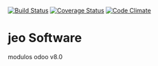 [![Build Status](https://travis-ci.org/jobiols/jeo.svg?branch=8.0)](https://travis-ci.org/jobiols/jeo)
[![Coverage Status](https://coveralls.io/repos/jobiols/jeo/badge.svg?branch=8.0&service=github)](https://coveralls.io/github/jobiols/jeo?branch=8.0)
[![Code Climate](https://codeclimate.com/github/jobiols/jeo/badges/gpa.svg)](https://codeclimate.com/github/jobiols/jeo)

# jeo Software

modulos odoo v8.0
